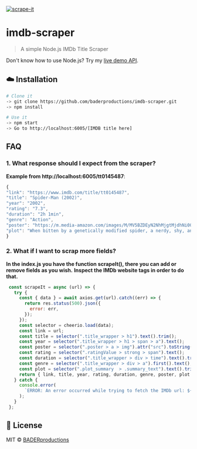 [![scrape-it](https://i.epvpimg.com/swnvfab.png)](#)

# imdb-scraper
> A simple Node.js IMDb Title Scraper

Don't know how to use Node.js? Try my <a href="https://18.168.213.34.nip.io/" target="_blank">live demo API</a>.

## :cloud: Installation

```sh
# Clone it
-> git clone https://github.com/baderproductions/imdb-scraper.git
-> npm install

# Use it
-> npm start
-> Go to http://localhost:6005/[IMDB title here]
```

## FAQ

### 1. What response should I expect from the scraper?

**Example from http://localhost:6005/tt0145487**:
  ```js
  {
  "link": "https://www.imdb.com/title/tt0145487",
  "title": "Spider-Man (2002)",
  "year": "2002",
  "rating": "7.3",
  "duration": "2h 1min",
  "genre": "Action",
  "poster": "https://m.media-amazon.com/images/M/MV5BZDEyN2NhMjgtMjdhNi00MmNlLWE5YTgtZGE4MzNjMTRlMGEwXkEyXkFqcGdeQXVyNDUyOTg3Njg@._V1_UX182_CR0,0,182,268_AL_.jpg",
  "plot": "When bitten by a genetically modified spider, a nerdy, shy, and awkward high school student gains spider-like abilities that he eventually must use to fight evil as a superhero after tragedy befalls his family."
}

  ```

### 2. What if I want to scrap more fields?

**In the index.js you have the function scrapeIt(), there you can add or remove fields as you wish.**
**Inspect the IMDb website tags in order to do that.**
 ```js
  const scrapeIt = async (url) => {
    try {
      const { data } = await axios.get(url).catch((err) => {
        return res.status(500).json({
          error: err,
        });
      });
      const selector = cheerio.load(data);
      const link = url;
      const title = selector(".title_wrapper > h1").text().trim();
      const year = selector(".title_wrapper > h1 > span > a").text();
      const poster = selector(".poster > a > img").attr("src").toString();
      const rating = selector(".ratingValue > strong > span").text();
      const duration = selector(".title_wrapper > div > time").text().trim();
      const genre = selector(".title_wrapper > div > a").first().text();
      const plot = selector(".plot_summary  > .summary_text").text().trim();
      return { link, title, year, rating, duration, genre, poster, plot };
    } catch {
      console.error(
        `ERROR: An error occurred while trying to fetch the IMDb url: ${url}`
      );
    }
  };

  ```

## :scroll: License

MIT © [BADERproductions](https://baderproductions.co.uk/)
